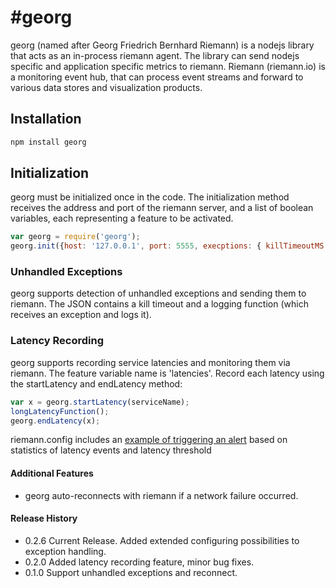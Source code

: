 #georg
=========

georg (named after Georg Friedrich Bernhard Riemann) is a nodejs library that acts as an in-process riemann agent.
The library can send nodejs specific and application specific metrics to riemann.
Riemann (riemann.io) is a monitoring event hub, that can process event streams and forward to various data stores and visualization products.


## Installation ##
```bash
npm install georg
```

## Initialization ##
georg must be initialized once in the code. The initialization method receives the address and port of the riemann server,
and a list of boolean variables, each representing a feature to be activated.

```javascript
var georg = require('georg');
georg.init({host: '127.0.0.1', port: 5555, execptions: { killTimeoutMS: 1000, logger: loggingFunction}, latencies: {}});
```

### Unhandled Exceptions ###
georg supports detection of unhandled exceptions and sending them to riemann.
The JSON contains a kill timeout and a logging function (which receives an exception and logs it).

### Latency Recording ###
georg supports recording service latencies and monitoring them via riemann.
The feature variable name is 'latencies'.
Record each latency using the startLatency and endLatency method:
```javascript
var x = georg.startLatency(serviceName);
longLatencyFunction();
georg.endLatency(x);
```

riemann.config includes an [example of triggering an alert](riemann.config#L17) based on statistics of latency events and latency threshold

#### Additional Features ####
* georg auto-reconnects with riemann if a network failure occurred.

#### Release History ####
* 0.2.6 Current Release. Added extended configuring possibilities to exception handling.
* 0.2.0 Added latency recording feature, minor bug fixes.
* 0.1.0 Support unhandled exceptions and reconnect.
